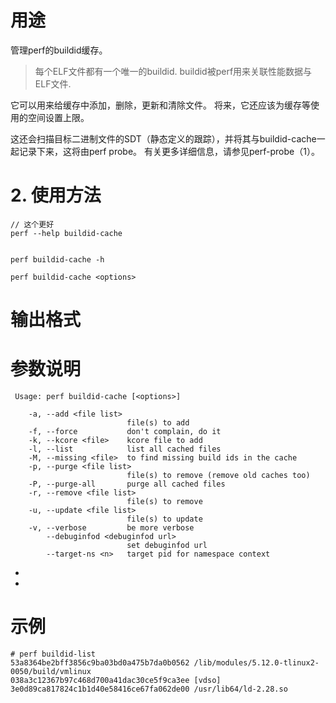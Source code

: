 


# 用途

管理perf的buildid缓存。

> 每个ELF文件都有一个唯一的buildid. buildid被perf用来关联性能数据与ELF文件.

它可以用来给缓存中添加，删除，更新和清除文件。 将来，它还应该为缓存等使用的空间设置上限。

这还会扫描目标二进制文件的SDT（静态定义的跟踪），并将其与buildid-cache一起记录下来，这将由perf probe。 有关更多详细信息，请参见perf-probe（1）。

# 2. 使用方法

```
// 这个更好
perf --help buildid-cache


perf buildid-cache -h
```

```
perf buildid-cache <options>
```

# 输出格式


# 参数说明

```
 Usage: perf buildid-cache [<options>]

    -a, --add <file list>
                          file(s) to add
    -f, --force           don't complain, do it
    -k, --kcore <file>    kcore file to add
    -l, --list            list all cached files
    -M, --missing <file>  to find missing build ids in the cache
    -p, --purge <file list>
                          file(s) to remove (remove old caches too)
    -P, --purge-all       purge all cached files
    -r, --remove <file list>
                          file(s) to remove
    -u, --update <file list>
                          file(s) to update
    -v, --verbose         be more verbose
        --debuginfod <debuginfod url>
                          set debuginfod url
        --target-ns <n>   target pid for namespace context
```

* 
* 

##


# 示例

```
# perf buildid-list
53a8364be2bff3856c9ba03bd0a475b7da0b0562 /lib/modules/5.12.0-tlinux2-0050/build/vmlinux
038a3c12367b97c468d700a41dac30ce5f9ca3ee [vdso]
3e0d89ca817824c1b1d40e58416ce67fa062de00 /usr/lib64/ld-2.28.so
```